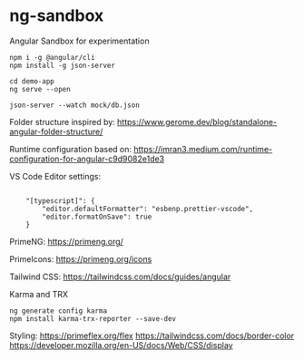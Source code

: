 # ng-sandbox
Angular Sandbox for experimentation

```
npm i -g @angular/cli
npm install -g json-server
```

```
cd demo-app
ng serve --open
```

```
json-server --watch mock/db.json
```

Folder structure inspired by:
https://www.gerome.dev/blog/standalone-angular-folder-structure/

Runtime configuration based on:
https://imran3.medium.com/runtime-configuration-for-angular-c9d9082e1de3

VS Code Editor settings:
```

    "[typescript]": {
        "editor.defaultFormatter": "esbenp.prettier-vscode",
        "editor.formatOnSave": true
    }
```

PrimeNG:
https://primeng.org/

PrimeIcons:
https://primeng.org/icons

Tailwind CSS:
https://tailwindcss.com/docs/guides/angular

Karma and TRX
```
ng generate config karma
npm install karma-trx-reporter --save-dev
```

Styling:
https://primeflex.org/flex
https://tailwindcss.com/docs/border-color
https://developer.mozilla.org/en-US/docs/Web/CSS/display